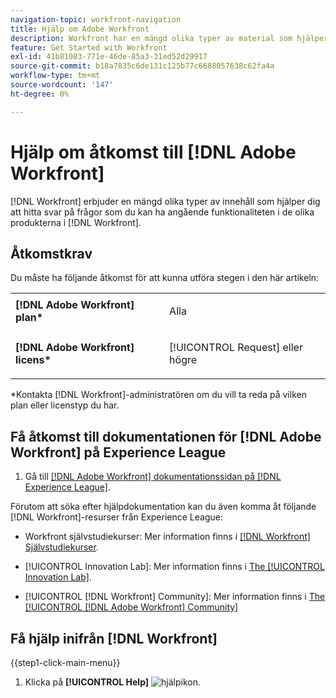 ```yaml
---
navigation-topic: workfront-navigation
title: Hjälp om Adobe Workfront
description: Workfront har en mängd olika typer av material som hjälper dig att hitta svar på frågor du har om funktionaliteten i de olika produkter som Workfront erbjuder.
feature: Get Started with Workfront
exl-id: 41b81083-771e-46de-85a3-31ed52d29917
source-git-commit: b18a7835c6de131c125b77c6688057638c62fa4a
workflow-type: tm+mt
source-wordcount: '147'
ht-degree: 0%

---
```


# Hjälp om åtkomst till [!DNL Adobe Workfront]

[!DNL Workfront] erbjuder en mängd olika typer av innehåll som hjälper dig att hitta svar på frågor som du kan ha angående funktionaliteten i de olika produkterna i [!DNL Workfront].

## Åtkomstkrav

Du måste ha följande åtkomst för att kunna utföra stegen i den här artikeln:

<table style="table-layout:auto"> 
 <col> 
 </col> 
 <col> 
 </col> 
 <tbody> 
  <tr> 
   <td role="rowheader"><strong>[!DNL Adobe Workfront] plan*</strong></td> 
   <td> <p>Alla</p> </td> 
  </tr> 
  <tr> 
   <td role="rowheader"><strong>[!DNL Adobe Workfront] licens*</strong></td> 
   <td> <p>[!UICONTROL Request] eller högre</p> </td> 
  </tr> 
 </tbody> 
</table>

&#42;Kontakta [!DNL Workfront]-administratören om du vill ta reda på vilken plan eller licenstyp du har.

## Få åtkomst till dokumentationen för [!DNL Adobe Workfront] på Experience League

1. Gå till [[!DNL Adobe Workfront] dokumentationssidan på [!DNL Experience League]](https://experienceleague.adobe.com/en/docs/workfront/using/home).

Förutom att söka efter hjälpdokumentation kan du även komma åt följande [!DNL Workfront]-resurser från Experience League:

* Workfront självstudiekurser: Mer information finns i [[!DNL Workfront] Självstudiekurser](https://experienceleague.adobe.com/en/docs/workfront-learn/tutorials-workfront/home).

* [!UICONTROL Innovation Lab]: Mer information finns i [The [!UICONTROL Innovation Lab]](https://experienceleaguecommunities.adobe.com/t5/workfront-ideas/idb-p/workfront-ideas).
* [!UICONTROL [!DNL Workfront] Community]: Mer information finns i [The [!UICONTROL [!DNL Adobe Workfront] Community]](https://experienceleaguecommunities.adobe.com/t5/workfront/ct-p/workfront)

## Få hjälp inifrån [!DNL Workfront]

{{step1-click-main-menu}}

1. Klicka på **[!UICONTROL Help]** ![hjälpikon](assets/help-icon.png).
